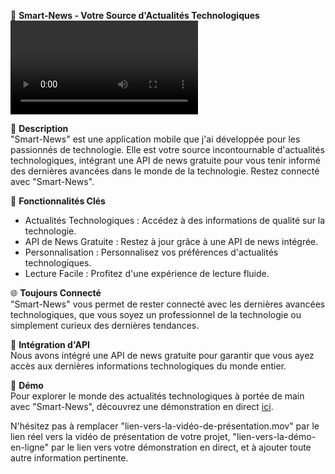 📱 **Smart-News - Votre Source d'Actualités Technologiques**  
![Aperçu](lien-vers-la-vidéo-de-présentation.mov)

📁 **Description**  
"Smart-News" est une application mobile que j'ai développée pour les passionnés de technologie. Elle est votre source incontournable d'actualités technologiques, intégrant une API de news gratuite pour vous tenir informé des dernières avancées dans le monde de la technologie. Restez connecté avec "Smart-News".

📡 **Fonctionnalités Clés**  
- Actualités Technologiques : Accédez à des informations de qualité sur la technologie.
- API de News Gratuite : Restez à jour grâce à une API de news intégrée.
- Personnalisation : Personnalisez vos préférences d'actualités technologiques.
- Lecture Facile : Profitez d'une expérience de lecture fluide.

🌐 **Toujours Connecté**  
"Smart-News" vous permet de rester connecté avec les dernières avancées technologiques, que vous soyez un professionnel de la technologie ou simplement curieux des dernières tendances.

🔌 **Intégration d'API**  
Nous avons intégré une API de news gratuite pour garantir que vous ayez accès aux dernières informations technologiques du monde entier.

🎁 **Démo**  
Pour explorer le monde des actualités technologiques à portée de main avec "Smart-News", découvrez une démonstration en direct [ici](lien-vers-la-démo-en-ligne).

N'hésitez pas à remplacer "lien-vers-la-vidéo-de-présentation.mov" par le lien réel vers la vidéo de présentation de votre projet, "lien-vers-la-démo-en-ligne" par le lien vers votre démonstration en direct, et à ajouter toute autre information pertinente.
